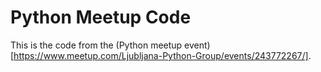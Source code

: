 # Python Meetup Code

This is the code from the (Python meetup event)[https://www.meetup.com/Ljubljana-Python-Group/events/243772267/].
